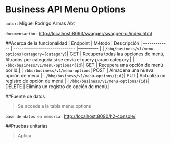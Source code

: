 # Business API Menu Options
`autor`: Miguel Rodrigo Armas Abt

`documentación` : <http://localhost:8093/swagger/swagger-ui/index.html>

##Acerca de la funcionalidad
| Endpoint | Método | Descripción
| ------------- | ------------------------------ |---------- |
| `/bbq/business/v1/menu-options?category={category}`| GET | Recupera todas las opciones de menú, filtrados por categoría si se envía el query param category.|
| `/bbq/business/v1/menu-options/{id}`| GET | Recupera una opción de menú por id.|
| `/bbq/business/v1/menu-options`| POST | Almacena una nueva opción de menú.|
| `/bbq/business/v1/menu-options/{id}`| PUT | Actualiza un registro de opción de menú.|
| `/bbq/business/v1/menu-options/{id}`| DELETE | Elimina un registro de opción de menú.|

##Fuente de datos
> Se accede a la tabla menu_options

`base de datos en memoria` : <http://localhost:8090/h2-console/>

##Pruebas unitarias
> Aplica.
